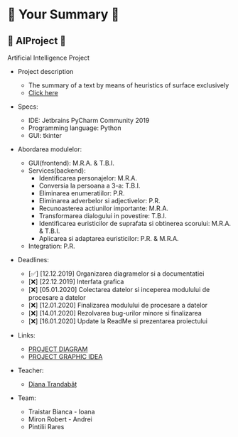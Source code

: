 # 📖 Your Summary 📖
## 🧠 AIProject 🧠
Artificial Intelligence Project


- Project description
  - The summary of a text by means of heuristics of surface exclusively
  - [Click here](https://docs.google.com/document/d/e/2PACX-1vQU1k2Ou1QfkznyX4eq07QNWD6ghPA1DEgcy8qHGWUs6i_hk7Bxh5M5_x6Us_vZtKrJ2mstANLfMFZf/pub)

- Specs:
  - IDE: Jetbrains PyCharm Community 2019
  - Programming language: Python
  - GUI: tkinter
- Abordarea modulelor:
  - GUI(frontend): M.R.A. & T.B.I.
  - Services(backend):
    - Identificarea personajelor: M.R.A.
    - Conversia la persoana a 3-a: T.B.I.
    - Eliminarea enumeratiilor: P.R.
    - Eliminarea adverbelor si adjectivelor: P.R.
    - Recunoasterea actiunilor importante: M.R.A.
    - Transformarea dialogului in povestire: T.B.I.
    - Identificarea euristicilor de suprafata si obtinerea scorului: M.R.A. & T.B.I.
    - Aplicarea si adaptarea euristicilor: P.R. & M.R.A.
  - Integration: P.R.
- Deadlines:
  - [✅] [12.12.2019] Organizarea diagramelor si a documentatiei
  - [❌] [22.12.2019] Interfata grafica
  - [❌] [05.01.2020] Colectarea datelor si inceperea modulului de procesare a datelor
  - [❌] [12.01.2020] Finalizarea modulului de procesare a datelor
  - [❌] [14.01.2020] Rezolvarea bug-urilor minore si finalizarea
  - [❌] [16.01.2020] Update la ReadMe si prezentarea proiectului 
- Links:
  - [PROJECT DIAGRAM](../master/project_diagram.png)
  - [PROJECT GRAPHIC IDEA](../master/project_idea.png)
  
- Teacher:
  - [Diana Trandabăț](https://profs.info.uaic.ro/~dtrandabat/index.php)
  
- Team:
  - Traistar Bianca - Ioana
  - Miron Robert - Andrei
  - Pintilii Rares 
